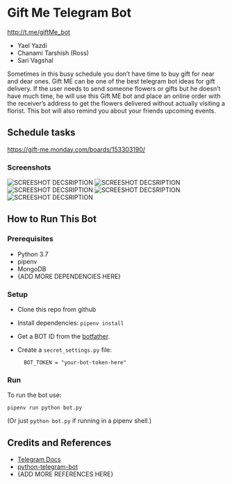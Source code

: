 # Gift Me Telegram Bot
http://t.me/giftMe_bot

* Yael Yazdi
* Chanami Tarshish (Ross)
* Sari Vagshal

Sometimes in this busy schedule you don’t have time to buy gift for near and dear ones. Gift ME can be one of the best telegram bot ideas for gift delivery. If the user needs to send someone flowers or gifts but he doesn’t have much time, he will use this Gift ME bot and place an online order with the receiver’s address to get the flowers delivered without actually visiting a florist. This bot will also remind you about your friends upcoming events.
## Schedule tasks
https://gift-me.monday.com/boards/153303190/
### Screenshots

![SCREESHOT DECSRIPTION](https://github.com/Elevationacademy/xt-bot-hackathon-ella-team-4/blob/master/screenshots/1.PNG)
![SCREESHOT DECSRIPTION](https://github.com/Elevationacademy/xt-bot-hackathon-ella-team-4/blob/master/screenshots/2.PNG)
![SCREESHOT DECSRIPTION](https://github.com/Elevationacademy/xt-bot-hackathon-ella-team-4/blob/master/screenshots/3.PNG)
![SCREESHOT DECSRIPTION](https://github.com/Elevationacademy/xt-bot-hackathon-ella-team-4/blob/master/screenshots/4.PNG)
![SCREESHOT DECSRIPTION](https://github.com/Elevationacademy/xt-bot-hackathon-ella-team-4/blob/master/screenshots/5.PNG)
## How to Run This Bot

### Prerequisites
* Python 3.7
* pipenv
* MongoDB
* {ADD MORE DEPENDENCIES HERE}

### Setup
* Clone this repo from github
* Install dependencies: `pipenv install`
* Get a BOT ID from the [botfather](https://telegram.me/BotFather).
* Create a `secret_settings.py` file:

        BOT_TOKEN = "your-bot-token-here"

### Run
To run the bot use:

    pipenv run python bot.py

(Or just `python bot.py` if running in a pipenv shell.)

## Credits and References
* [Telegram Docs](https://core.telegram.org/bots)
* [python-telegram-bot](https://github.com/python-telegram-bot/python-telegram-bot)
* {ADD MORE REFERENCES HERE}

